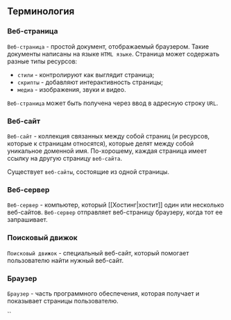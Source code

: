 ## Терминология

### Веб-страница

`Веб-страница` - простой документ, отображаемый браузером. Такие документы написаны на языке `HTML языке`.  Страница может содержать разные типы ресурсов:
- `стили` - контролируют как выглядит страница;
- `скрипты` - добавляют интерактивность страницы;
- `медиа` - изображения, звуки и видео.

`Веб-страница` может быть получена через ввод в адресную строку `URL`.

### Веб-сайт

`Веб-сайт` - коллекция связанных между собой страниц (и ресурсов, которые к страницам относятся), которые делят между собой уникальное доменной имя.  По-хорошему, каждая страница имеет ссылку на другую страницу `веб-сайта`.

Существует `веб-сайты`, состоящие из одной страницы.

### Веб-сервер

`Веб-сервер` - компьютер, который [[Хостинг|хостит]] один или несколько веб-сайтов. `Веб-сервер` отправляет веб-страницу браузеру, когда тот ее запрашивает.

### Поисковый движок

`Поисковый движок` - специальный веб-сайт, который помогает пользователю найти нужный веб-сайт.

### Браузер

`Браузер` - часть программного обеспечения, которая получает и показывает страницы пользователю.




``